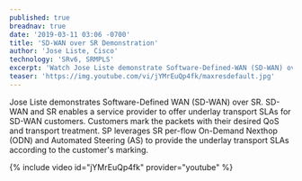 ```yaml
---
published: true
breadnav: true
date: '2019-03-11 03:06 -0700'
title: 'SD-WAN over SR Demonstration'
author: 'Jose Liste, Cisco'
technology: 'SRv6, SRMPLS'
excerpt: 'Watch Jose Liste demonstrate Software-Defined-WAN (SD-WAN) over Segment Routing.'
teaser: 'https://img.youtube.com/vi/jYMrEuQp4fk/maxresdefault.jpg'
---    
```

Jose Liste demonstrates Software-Defined WAN (SD-WAN) over SR. SD-WAN and SR enables a service provider to offer underlay transport SLAs for SD-WAN customers. Customers mark the packets with their desired QoS and transport treatment. SP leverages SR per-flow On-Demand Nexthop (ODN) and Automated Steering (AS) to provide the underlay transport SLAs according to the customer's marking.
       
{% include video id="jYMrEuQp4fk" provider="youtube" %}
